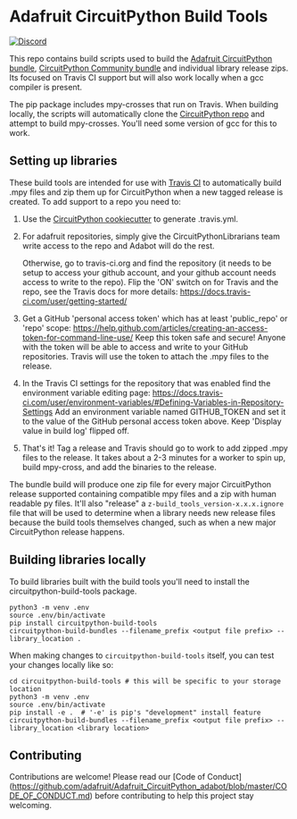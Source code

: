 # Adafruit CircuitPython Build Tools

[![Discord](https://img.shields.io/discord/327254708534116352.svg)](https://discord.gg/nBQh6qu)

This repo contains build scripts used to build the
[Adafruit CircuitPython bundle](https://github.com/adafruit/Adafruit_CircuitPython_Bundle), [CircuitPython Community bundle](https://github.com/adafruit/CircuitPython_Community_Bundle)
and individual library release zips. Its focused on Travis CI support but will also work locally
when a gcc compiler is present.

The pip package includes mpy-crosses that run on Travis. When building locally, the scripts will
automatically clone the [CircuitPython repo](https://github.com/adafruit/circuitpython) and attempt
to build mpy-crosses. You'll need some version of gcc for this to work.

## Setting up libraries

These build tools are intended for use with [Travis CI](https://travis-ci.org)
to automatically build .mpy files and zip them up for CircuitPython when a new
tagged release is created.  To add support to a repo you need to:

  1. Use the [CircuitPython cookiecutter](https://github.com/adafruit/cookiecutter-adafruit-circuitpython) to generate .travis.yml.
  2. For adafruit repositories, simply give the CircuitPythonLibrarians team
     write access to the repo and Adabot will do the rest.

     Otherwise, go to travis-ci.org and find the repository (it needs to be
     setup to access your github account, and your github account needs access
     to write to the repo).  Flip the 'ON' switch on for Travis and the repo,
     see the Travis docs for more details: https://docs.travis-ci.com/user/getting-started/
  3. Get a GitHub 'personal access token' which has at least 'public_repo' or
     'repo' scope: https://help.github.com/articles/creating-an-access-token-for-command-line-use/
     Keep this token safe and secure!  Anyone with the token will be able to
     access and write to your GitHub repositories.  Travis will use the token
     to attach the .mpy files to the release.
  4. In the Travis CI settings for the repository that was enabled find the
     environment variable editing page: https://docs.travis-ci.com/user/environment-variables/#Defining-Variables-in-Repository-Settings
     Add an environment variable named GITHUB_TOKEN and set it to the value
     of the GitHub personal access token above.  Keep 'Display value in build
     log' flipped off.
  5. That's it!  Tag a release and Travis should go to work to add zipped .mpy files
     to the release.  It takes about a 2-3 minutes for a worker to spin up,
     build mpy-cross, and add the binaries to the release.

The bundle build will produce one zip file for every major CircuitPython
release supported containing compatible mpy files and a zip with human readable py files.
It'll also "release" a `z-build_tools_version-x.x.x.ignore` file that will be
used to determine when a library needs new release files because the build tools
themselves changed, such as when a new major CircuitPython release happens.

## Building libraries locally

To build libraries built with the build tools you'll need to install the
circuitpython-build-tools package.

```shell
python3 -m venv .env
source .env/bin/activate
pip install circuitpython-build-tools
circuitpython-build-bundles --filename_prefix <output file prefix> --library_location .
```

When making changes to `circuitpython-build-tools` itself, you can test your changes
locally like so:

```shell
cd circuitpython-build-tools # this will be specific to your storage location
python3 -m venv .env
source .env/bin/activate
pip install -e .  # '-e' is pip's "development" install feature
circuitpython-build-bundles --filename_prefix <output file prefix> --library_location <library location>
```

## Contributing

Contributions are welcome! Please read our [Code of Conduct]
(https://github.com/adafruit/Adafruit_CircuitPython_adabot/blob/master/CODE_OF_CONDUCT.md)
before contributing to help this project stay welcoming.
